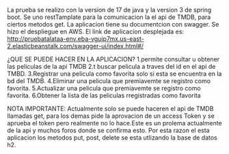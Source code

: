 La prueba se realizo con la version de 17 de java y la version 3 de spring boot.
Se uno restTamplate para la comunicacion la el api de TMDB, para ciertos metodos get.
La aplicacion tiene su documentcion con swagger.
Se hizo el despliegue en AWS.
El link de aplicacion desplejada es: http://pruebatalataa-env.eba-vgujp7mx.us-east-2.elasticbeanstalk.com/swagger-ui/index.html#/

¿QUE SE PUEDE HACER EN LA APLICACION?
1.permite consultar u obtener las peliculas de la api TMDB 
2.t buscar pelicula a traves del id en el api de TMBD.
3.Registrar una pelicula como favorita solo si esta se encuentra en la bd del TMDB.
4.Eliminar una pelicula que premiavemte se registro como favorita.
5.Actualizar una pelicula que premiavemte se registro como favorita.
6.Obtener la lista de las peliculas rregistradas como favorita

NOTA IMPORTANTE: Actualmente solo se puede haceren el api de TMDB llamadas get, para los demas pide la aprovacion de un access Token y se aprueba el token 
pero realmente no lo hace.Este es un prolema actualmente de la api  y muchos foros donde se confirma esto. Por esta razon el esta aplicacion los metodos put, post,
delete se esta utlizando la base de datos h2.




